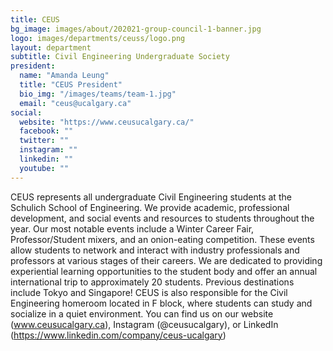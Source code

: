 ```yaml
---
title: CEUS
bg_image: images/about/202021-group-council-1-banner.jpg
logo: images/departments/ceuss/logo.png
layout: department
subtitle: Civil Engineering Undergraduate Society
president:
  name: "Amanda Leung"
  title: "CEUS President"
  bio_img: "/images/teams/team-1.jpg"
  email: "ceus@ucalgary.ca"
social:
  website: "https://www.ceusucalgary.ca/"
  facebook: ""
  twitter: ""
  instagram: ""
  linkedin: ""
  youtube: ""
---
```


CEUS represents all undergraduate Civil Engineering students at the Schulich School of Engineering. We provide academic, professional development, and social events and resources to students throughout the year. Our most notable events include a Winter Career Fair, Professor/Student mixers, and an onion-eating competition. These events allow students to network and interact with industry professionals and professors at various stages of their careers. We are dedicated to providing experiential learning opportunities to the student body and offer an annual international trip to approximately 20 students. Previous destinations include Tokyo and Singapore! CEUS is also responsible for the Civil Engineering homeroom located in F block, where students can study and socialize in a quiet environment. You can find us on our website (www.ceusucalgary.ca), Instagram (@ceusucalgary), or LinkedIn (https://www.linkedin.com/company/ceus-ucalgary)
